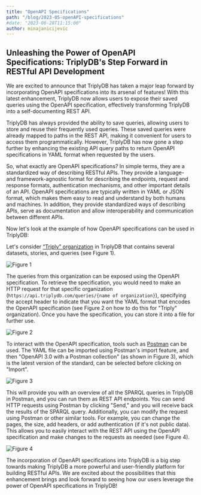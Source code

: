 ```yaml
---
title: "OpenAPI Specifications"
path: "/blog/2023-05-openAPI-specifications"
#date: "2023-06-28T11:15:00"
author: minajanicijevic
---
```


## Unleashing the Power of OpenAPI Specifications: TriplyDB's Step Forward in RESTful API Development

We are excited to announce that TriplyDB has taken a major leap forward by incorporating OpenAPI specifications into its arsenal of features! With this latest enhancement, TriplyDB now allows users to expose their saved queries using the OpenAPI specification, effectively transforming TriplyDB into a self-documenting REST API.

TriplyDB has always provided the ability to save queries, allowing users to store and reuse their frequently used queries. These saved queries were already mapped to paths in the REST API, making it convenient for users to access them programmatically. However, TriplyDB has now gone a step further by enhancing the existing API query paths to return OpenAPI specifications in YAML format when requested by the users.

So, what exactly are OpenAPI specifications? In simple terms, they are a standardized way of describing RESTful APIs. They provide a language- and framework-agnostic format for describing the endpoints, request and response formats, authentication mechanisms, and other important details of an API. OpenAPI specifications are typically written in YAML or JSON format, which makes them easy to read and understand by both humans and machines. In addition, they provide standardized ways of describing APIs, serve as documentation and allow interoperability and communication between different APIs.

Now let's look at the example of how OpenAPI specifications can be used in TriplyDB:

Let's consider [“Triply” organization](https://triplydb.com/Triply/-/overview) in TriplyDB that contains several datasets, stories, and queries (see Figure 1). 

![Figure 1](TriplyDB.png)

The queries from this organization can be exposed using the OpenAPI specification. To retrieve the specification, you would need to make an HTTP request for that specific organization (`https://api.triplydb.com/queries/{name of organization}`), specifying the accept header to indicate that you want the YAML format that encodes the OpenAPI specification (see Figure 2 on how to do this for "Triply" organization). Once you have the specification, you can store it into a file for further use.

![Figure 2](terminal.png)


To interact with the OpenAPI specification, tools such as [Postman](https://www.postman.com/) can be used. The YAML file can be imported using Postman's import feature, and then "OpenAPI 3.0 with a Postman collection" (as shown in Figure 3), which is the latest version of the standard, can be selected before clicking on "Import".

![Figure 3](howToIMportAPI.png)

 This will provide you with an overview of all the SPARQL queries in TriplyDB in Postman, and you can run them as REST API endpoints. You can send HTTP requests using Postman by clicking "Send," and you will receive back the results of the SPARQL query. Additionally, you can modify the request using Postman or other similar tools. For example, you can change the pages, the size, add headers, or add authentication (if it's not public data). This allows you to easily interact with the REST API using the OpenAPI specification and make changes to the requests as needed (see Figure 4).

![Figure 4](Postman.png)

The incorporation of OpenAPI specifications into TriplyDB is a big step towards making TriplyDB a more powerful and user-friendly platform for building RESTful APIs. We are excited about the possibilities that this enhancement brings and look forward to seeing how our users leverage the power of OpenAPI specifications in TriplyDB!
